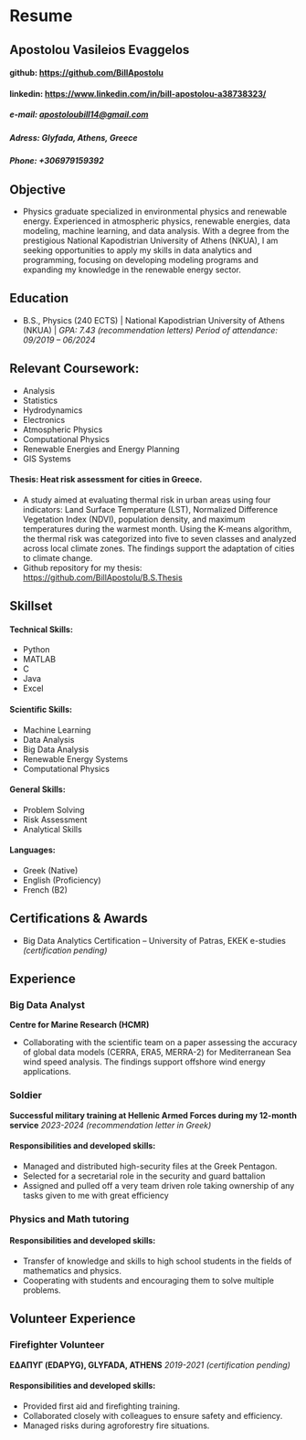 # Resume
## Apostolou Vasileios Evaggelos 
#### github: https://github.com/BillApostolu
#### linkedin: https://www.linkedin.com/in/bill-apostolou-a38738323/
##### e-mail: apostoloubill14@gmail.com
##### Adress:  Glyfada, Athens, Greece
##### Phone: +306979159392

## Objective
- Physics graduate specialized in environmental physics and renewable energy. Experienced in atmospheric physics, renewable energies, data modeling, machine learning, and data analysis. With a degree from the prestigious National Kapodistrian University of Athens (NKUA), I am seeking opportunities to apply my skills in data analytics and programming, focusing on developing modeling programs and expanding my knowledge in the renewable energy sector.

## Education	        		
- B.S., Physics (240 ECTS) | National Kapodistrian University of Athens (NKUA) | *GPA: 7.43*
_(recommendation letters)_ _Period of attendance: 09/2019 – 06/2024_

## Relevant Coursework:
-	Analysis
-	Statistics
-	Hydrodynamics
-	Electronics
-	Atmospheric Physics
-	Computational Physics
-	Renewable Energies and Energy Planning
-	GIS Systems

#### Thesis: Heat risk assessment for cities in Greece. 
- A study aimed at evaluating thermal risk in urban areas using four indicators: Land Surface Temperature (LST), Normalized Difference Vegetation Index (NDVI), population density, and maximum temperatures during the warmest month. Using the K-means algorithm, the thermal risk was categorized into five to seven classes and analyzed across local climate zones. The findings support the adaptation of cities to climate change.
- Github repository for my thesis: https://github.com/BillApostolu/B.S.Thesis

## Skillset
#### Technical Skills:
-	Python
-	MATLAB
-	C
- Java
-	Excel

#### Scientific Skills:
-	Machine Learning
-	Data Analysis
-	Big Data Analysis
-	Renewable Energy Systems
-	Computational Physics

#### General Skills: 
-	Problem Solving
-	Risk Assessment
-	Analytical Skills

#### Languages:  
-	Greek (Native)
-	English (Proficiency)
-	French (B2)

## Certifications & Awards
- Big Data Analytics Certification – University of Patras, EKEK e-studies _(certification pending)_

## Experience 
### Big Data Analyst
**Centre for Marine Research (HCMR)**
- Collaborating with the scientific team on a paper assessing the accuracy of global data models (CERRA, ERA5, MERRA-2) for Mediterranean Sea wind speed analysis. The findings support offshore wind energy applications.
### Soldier 
**Successful military training at Hellenic Armed Forces during my 12-month service** _2023-2024_ _(recommendation letter in Greek)_
#### Responsibilities and developed skills: 
- Managed and distributed high-security files at the Greek Pentagon.
- Selected for a secretarial role in the security and guard battalion
- Assigned and pulled off a very team driven role taking ownership of any tasks given to me with great efficiency
### Physics and Math tutoring 
#### Responsibilities and developed skills:
- Transfer of knowledge and skills to high school students in the fields of mathematics and physics.
- Cooperating with students and encouraging them to solve multiple problems.

## Volunteer Experience
### Firefighter Volunteer 
**ΕΔΑΠΥΓ (EDAPYG), GLYFADA, ATHENS** _2019-2021_ _(certification pending)_ 
#### Responsibilities and developed skills: 
- Provided first aid and firefighting training.
- Collaborated closely with colleagues to ensure safety and efficiency.
- Managed risks during agroforestry fire situations.

